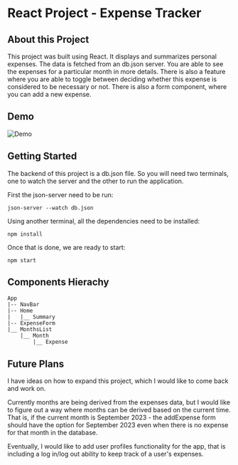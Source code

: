 # React Project - Expense Tracker

## About this Project
This project was built using React. It displays and summarizes personal expenses. The data is fetched from an db.json server. You are able to see the expenses for a particular month in more details. There is also a feature where you are able to toggle between deciding whether this expense is considered to be necessary or not. There is also a form component, where you can add a new expense.

## Demo
![Demo](giphy.gif)

## Getting Started
The backend of this project is a db.json file. So you will need two terminals, one to watch the server and the other to run the application.

First the json-server need to be run: 

```json-server --watch db.json```

Using another terminal, all the dependencies need to be installed: 

```npm install```

Once that is done, we are ready to start:

```npm start```

## Components Hierachy
```
App
|-- NavBar
|-- Home
|   |__ Summary
|-- ExpenseForm
|__ MonthsList 
    |__ Month
        |__ Expense
```

## Future Plans
I have ideas on how to expand this project, which I would like to come back and work on.

Currently months are being derived from the expenses data, but I would like to figure out a way where months can be derived based on the current time. That is, if the current month is September 2023 - the addExpense form should have the option for September 2023 even when there is no expense for that month in the database.

Eventually, I would like to add user profiles functionality for the app, that is including a log in/log out ability to keep track of a user's expenses. 